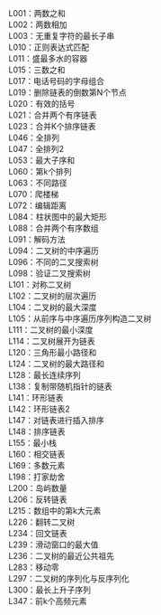 L001：两数之和  
L002：两数相加  
L003：无重复字符的最长子串  
L010：正则表达式匹配  
L011：盛最多水的容器  
L015：三数之和  
L017：电话号码的字母组合  
L019：删除链表的倒数第N个节点  
L020：有效的括号  
L021：合并两个有序链表  
L023：合并K个排序链表  
L046：全排列  
L047：全排列2  
L053：最大子序和  
L060：第k个排列  
L063：不同路径  
L070：爬楼梯  
L072：编辑距离  
L084：柱状图中的最大矩形  
L088：合并两个有序数组  
L091：解码方法  
L094：二叉树的中序遍历  
L096：不同的二叉搜索树  
L098：验证二叉搜索树  
L101：对称二叉树  
L102：二叉树的层次遍历  
L104：二叉树的最大深度  
L105：从前序与中序遍历序列构造二叉树  
L111：二叉树的最小深度  
L114：二叉树展开为链表  
L120：三角形最小路径和  
L124：二叉树的最大路径和  
L128：最长连续序列  
L138：复制带随机指针的链表  
L141：环形链表  
L142：环形链表2  
L147：对链表进行插入排序  
L148：排序链表  
L155：最小栈  
L160：相交链表  
L169：多数元素  
L198：打家劫舍  
L200：岛屿数量  
L206：反转链表  
L215：数组中的第k大元素  
L226：翻转二叉树  
L234：回文链表  
L239：滑动窗口的最大值  
L236：二叉树的最近公共祖先  
L283：移动零  
L297：二叉树的序列化与反序列化  
L300：最长上升子序列  
L347：前k个高频元素  


